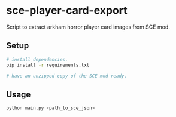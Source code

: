 # sce-player-card-export

Script to extract arkham horror player card images from SCE mod.

## Setup

```sh
# install dependencies.
pip install -r requirements.txt

# have an unzipped copy of the SCE mod ready.
```

## Usage

```sh
python main.py <path_to_sce_json>
```
